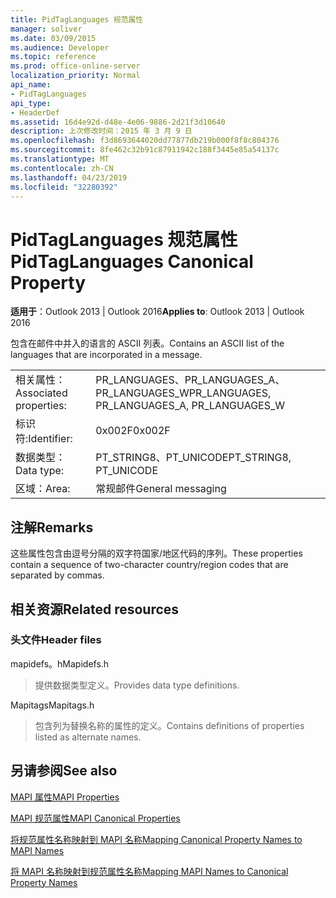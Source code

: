 ```yaml
---
title: PidTagLanguages 规范属性
manager: soliver
ms.date: 03/09/2015
ms.audience: Developer
ms.topic: reference
ms.prod: office-online-server
localization_priority: Normal
api_name:
- PidTagLanguages
api_type:
- HeaderDef
ms.assetid: 16d4e92d-d48e-4e06-9886-2d21f3d10640
description: 上次修改时间：2015 年 3 月 9 日
ms.openlocfilehash: f3d8693644020dd77877db219b000f8f8c804376
ms.sourcegitcommit: 8fe462c32b91c87911942c188f3445e85a54137c
ms.translationtype: MT
ms.contentlocale: zh-CN
ms.lasthandoff: 04/23/2019
ms.locfileid: "32280392"
---
```

# <a name="pidtaglanguages-canonical-property"></a><span data-ttu-id="b9329-103">PidTagLanguages 规范属性</span><span class="sxs-lookup"><span data-stu-id="b9329-103">PidTagLanguages Canonical Property</span></span>

  
  
<span data-ttu-id="b9329-104">**适用于**：Outlook 2013 | Outlook 2016</span><span class="sxs-lookup"><span data-stu-id="b9329-104">**Applies to**: Outlook 2013 | Outlook 2016</span></span> 
  
<span data-ttu-id="b9329-105">包含在邮件中并入的语言的 ASCII 列表。</span><span class="sxs-lookup"><span data-stu-id="b9329-105">Contains an ASCII list of the languages that are incorporated in a message.</span></span> 
  
|||
|:-----|:-----|
|<span data-ttu-id="b9329-106">相关属性：</span><span class="sxs-lookup"><span data-stu-id="b9329-106">Associated properties:</span></span>  <br/> |<span data-ttu-id="b9329-107">PR_LANGUAGES、PR_LANGUAGES_A、PR_LANGUAGES_W</span><span class="sxs-lookup"><span data-stu-id="b9329-107">PR_LANGUAGES, PR_LANGUAGES_A, PR_LANGUAGES_W</span></span>  <br/> |
|<span data-ttu-id="b9329-108">标识符:</span><span class="sxs-lookup"><span data-stu-id="b9329-108">Identifier:</span></span>  <br/> |<span data-ttu-id="b9329-109">0x002F</span><span class="sxs-lookup"><span data-stu-id="b9329-109">0x002F</span></span>  <br/> |
|<span data-ttu-id="b9329-110">数据类型：</span><span class="sxs-lookup"><span data-stu-id="b9329-110">Data type:</span></span>  <br/> |<span data-ttu-id="b9329-111">PT_STRING8、PT_UNICODE</span><span class="sxs-lookup"><span data-stu-id="b9329-111">PT_STRING8, PT_UNICODE</span></span>  <br/> |
|<span data-ttu-id="b9329-112">区域：</span><span class="sxs-lookup"><span data-stu-id="b9329-112">Area:</span></span>  <br/> |<span data-ttu-id="b9329-113">常规邮件</span><span class="sxs-lookup"><span data-stu-id="b9329-113">General messaging</span></span>  <br/> |
   
## <a name="remarks"></a><span data-ttu-id="b9329-114">注解</span><span class="sxs-lookup"><span data-stu-id="b9329-114">Remarks</span></span>

<span data-ttu-id="b9329-115">这些属性包含由逗号分隔的双字符国家/地区代码的序列。</span><span class="sxs-lookup"><span data-stu-id="b9329-115">These properties contain a sequence of two-character country/region codes that are separated by commas.</span></span> 
  
## <a name="related-resources"></a><span data-ttu-id="b9329-116">相关资源</span><span class="sxs-lookup"><span data-stu-id="b9329-116">Related resources</span></span>

### <a name="header-files"></a><span data-ttu-id="b9329-117">头文件</span><span class="sxs-lookup"><span data-stu-id="b9329-117">Header files</span></span>

<span data-ttu-id="b9329-118">mapidefs。h</span><span class="sxs-lookup"><span data-stu-id="b9329-118">Mapidefs.h</span></span>
  
> <span data-ttu-id="b9329-119">提供数据类型定义。</span><span class="sxs-lookup"><span data-stu-id="b9329-119">Provides data type definitions.</span></span>
    
<span data-ttu-id="b9329-120">Mapitags</span><span class="sxs-lookup"><span data-stu-id="b9329-120">Mapitags.h</span></span>
  
> <span data-ttu-id="b9329-121">包含列为替换名称的属性的定义。</span><span class="sxs-lookup"><span data-stu-id="b9329-121">Contains definitions of properties listed as alternate names.</span></span>
    
## <a name="see-also"></a><span data-ttu-id="b9329-122">另请参阅</span><span class="sxs-lookup"><span data-stu-id="b9329-122">See also</span></span>



[<span data-ttu-id="b9329-123">MAPI 属性</span><span class="sxs-lookup"><span data-stu-id="b9329-123">MAPI Properties</span></span>](mapi-properties.md)
  
[<span data-ttu-id="b9329-124">MAPI 规范属性</span><span class="sxs-lookup"><span data-stu-id="b9329-124">MAPI Canonical Properties</span></span>](mapi-canonical-properties.md)
  
[<span data-ttu-id="b9329-125">将规范属性名称映射到 MAPI 名称</span><span class="sxs-lookup"><span data-stu-id="b9329-125">Mapping Canonical Property Names to MAPI Names</span></span>](mapping-canonical-property-names-to-mapi-names.md)
  
[<span data-ttu-id="b9329-126">将 MAPI 名称映射到规范属性名称</span><span class="sxs-lookup"><span data-stu-id="b9329-126">Mapping MAPI Names to Canonical Property Names</span></span>](mapping-mapi-names-to-canonical-property-names.md)

